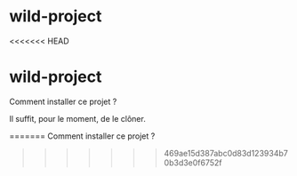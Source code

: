 # wild-project

<<<<<<< HEAD
# wild-project

Comment installer ce projet ?

Il suffit, pour le moment, de le clôner.

=======
Comment installer ce projet ?
>>>>>>> 469ae15d387abc0d83d123934b70b3d3e0f6752f
